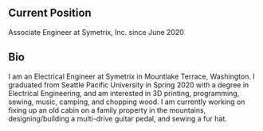 ## Current Position
Associate Engineer at Symetrix, Inc. since June 2020
## Bio
I am an Electrical Engineer at Symetrix in Mountlake Terrace, Washington. I graduated from Seattle Pacific University in Spring 2020 with a degree in Electrical Engineering, and am interested in 3D printing, programming, sewing, music, camping, and chopping wood. I am currently working on fixing up an old cabin on a family property in the mountains, designing/building a multi-drive guitar pedal, and sewing a fur hat.
